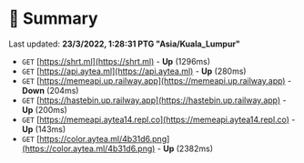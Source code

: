 # 📖 Summary
Last updated: **23/3/2022, 1:28:31 PTG "Asia/Kuala_Lumpur"**

- `GET` [https://shrt.ml](https://shrt.ml) - **Up** (1296ms)
- `GET` [https://api.aytea.ml](https://api.aytea.ml) - **Up** (280ms)
- `GET` [https://memeapi.up.railway.app](https://memeapi.up.railway.app) - **Down** (204ms)
- `GET` [https://hastebin.up.railway.app](https://hastebin.up.railway.app) - **Up** (200ms)
- `GET` [https://memeapi.aytea14.repl.co](https://memeapi.aytea14.repl.co) - **Up** (143ms)
- `GET` [https://color.aytea.ml/4b31d6.png](https://color.aytea.ml/4b31d6.png) - **Up** (2382ms)
